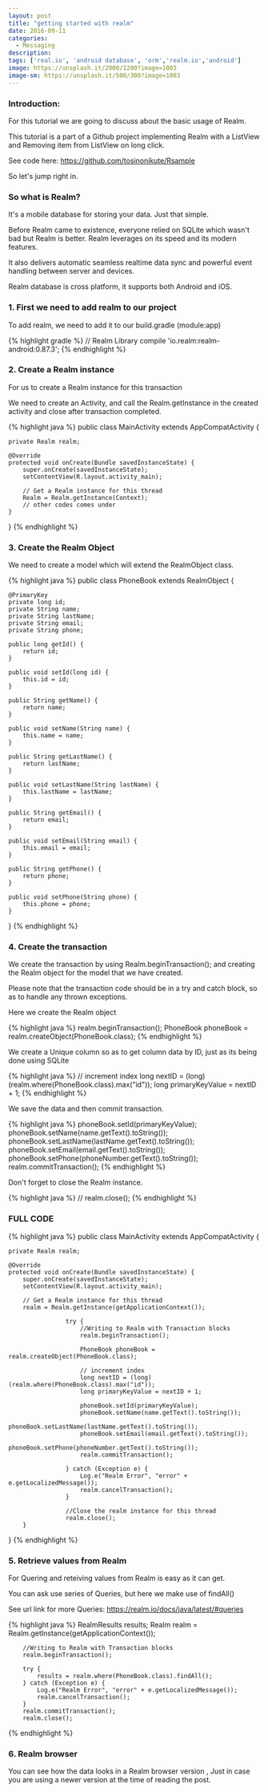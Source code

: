 ```yaml
---
layout: post
title: "getting started with realm"
date: 2016-09-11
categories:
  - Messaging
description: 
tags: ['real.io', 'android database', 'orm','realm.io','android']
image: https://unsplash.it/2000/1200?image=1003
image-sm: https://unsplash.it/500/300?image=1003
---
```


### Introduction:

For this tutorial we are going to discuss about the basic usage of Realm.

This tutorial is a part of a Github project implementing Realm with a ListView and Removing item from ListView on long click.

See code here: <a target="_blank" href="https://github.com/tosinonikute/Rsample">https://github.com/tosinonikute/Rsample</a>

So let's jump right in.


### So what is Realm?

It's a mobile database for storing your data. Just that simple.

Before Realm came to existence, everyone relied on SQLite which wasn't bad but Realm is better.  Realm leverages on its speed and its modern features.

It also delivers automatic seamless realtime data sync and powerful event handling between server and devices.

Realm database is cross platform, it supports both Android and iOS.


### 1. First we need to add realm to our project

To add realm, we need to add it to our build.gradle (module:app)

{% highlight gradle %}
// Realm Library
compile 'io.realm:realm-android:0.87.3';
{% endhighlight %}

### 2. Create a Realm instance

For us to create a Realm instance for this transaction

We need to create an Activity, and call the Realm.getInstance in the created activity and close after transaction completed.

{% highlight java %}
public class MainActivity extends AppCompatActivity {

    private Realm realm;
    
    @Override
    protected void onCreate(Bundle savedInstanceState) {
        super.onCreate(savedInstanceState);
        setContentView(R.layout.activity_main);
        
        // Get a Realm instance for this thread
        Realm = Realm.getInstance(Context);
        // other codes comes under
    }
}
{% endhighlight %}



### 3. Create the Realm Object

We need to create a model which will extend the RealmObject class.

{% highlight java %}
public class PhoneBook extends RealmObject {

    @PrimaryKey
    private long id;
    private String name;
    private String lastName;
    private String email;
    private String phone;

    public long getId() {
        return id;
    }

    public void setId(long id) {
        this.id = id;
    }

    public String getName() {
        return name;
    }

    public void setName(String name) {
        this.name = name;
    }

    public String getLastName() {
        return lastName;
    }

    public void setLastName(String lastName) {
        this.lastName = lastName;
    }

    public String getEmail() {
        return email;
    }

    public void setEmail(String email) {
        this.email = email;
    }

    public String getPhone() {
        return phone;
    }

    public void setPhone(String phone) {
        this.phone = phone;
    }
}
{% endhighlight %}


### 4. Create the transaction

We create the transaction by using Realm.beginTransaction(); and creating the Realm object for the model that we have created.

Please note that the transaction code should be in a try and catch block, so as to handle any thrown exceptions.

Here we create the Realm object

{% highlight java %}
realm.beginTransaction();
PhoneBook phoneBook = realm.createObject(PhoneBook.class);
{% endhighlight %}


We create a Unique column so as to get column data by ID, just as its being done using SQLite

{% highlight java %}
// increment index
long nextID = (long) (realm.where(PhoneBook.class).max("id"));
long primaryKeyValue = nextID + 1;
{% endhighlight %}


We save the data and then commit transaction.

{% highlight java %}
phoneBook.setId(primaryKeyValue);
phoneBook.setName(name.getText().toString());
phoneBook.setLastName(lastName.getText().toString());
phoneBook.setEmail(email.getText().toString());
phoneBook.setPhone(phoneNumber.getText().toString());
realm.commitTransaction();
{% endhighlight %}


Don't forget to close the Realm instance.


{% highlight java %}
// realm.close();
{% endhighlight %}

### FULL CODE

{% highlight java %}
public class MainActivity extends AppCompatActivity {

    private Realm realm;
    
    @Override
    protected void onCreate(Bundle savedInstanceState) {
        super.onCreate(savedInstanceState);
        setContentView(R.layout.activity_main);

        // Get a Realm instance for this thread
        realm = Realm.getInstance(getApplicationContext());

                    try {
                        //Writing to Realm with Transaction blocks
                        realm.beginTransaction();

                        PhoneBook phoneBook = realm.createObject(PhoneBook.class);

                        // increment index
                        long nextID = (long) (realm.where(PhoneBook.class).max("id"));
                        long primaryKeyValue = nextID + 1;

                        phoneBook.setId(primaryKeyValue);
                        phoneBook.setName(name.getText().toString());
                        phoneBook.setLastName(lastName.getText().toString());
                        phoneBook.setEmail(email.getText().toString());
                        phoneBook.setPhone(phoneNumber.getText().toString());
                        realm.commitTransaction();

                    } catch (Exception e) {
                        Log.e("Realm Error", "error" + e.getLocalizedMessage());
                        realm.cancelTransaction();
                    }

                    //Close the realm instance for this thread
                    realm.close();
        }
}
{% endhighlight %}



### 5. Retrieve values from Realm

For Quering and reteiving values from Realm is easy as it can get.

You can ask use series of Queries, but here we make use of findAll()

See url link for more Queries: <a target="_blank" href="https://realm.io/docs/java/latest/#queries">https://realm.io/docs/java/latest/#queries</a>

{% highlight java %}
        RealmResults<PhoneBook> results;
        Realm realm = Realm.getInstance(getApplicationContext());

        //Writing to Realm with Transaction blocks
        realm.beginTransaction();

        try {
            results = realm.where(PhoneBook.class).findAll();
        } catch (Exception e) {
            Log.e("Realm Error", "error" + e.getLocalizedMessage());
            realm.cancelTransaction();
        }
        realm.commitTransaction();
        realm.close();
{% endhighlight %}



### 6. Realm browser

You can see how the data looks in a Realm browser version , Just in case you are using a newer version at the time of reading the post.




